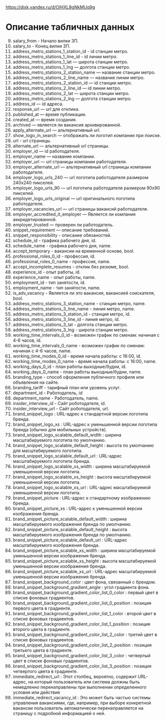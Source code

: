 https://disk.yandex.ru/d/OIHXL8gNkMUq9g

# Описание табличных данных
9. salary_from - Начало вилки ЗП.
10. salary_to - Конец вилки ЗП.
32. address_metro_stations_1_station_id - id станции метро.
33. address_metro_stations_1_line_id - id линии метро.
34. address_metro_stations_1_lat — широта станции метро.
35. address_metro_stations_1_lng — долгота станции метро.
36. address_metro_stations_2_station_name — название станции метро.
37. address_metro_stations_2_line_name — название линии метро.
38. address_metro_stations_2_station_id — id станции метро.
39. address_metro_stations_2_line_id — id линии метро.
40. address_metro_stations_2_lat — широта станции метро.
41. address_metro_stations_2_lng — долгота станции метро.
42. address_id — id адреса.
43. response_url — url для отклика.
44. published_at — время публикации.
45. created_at — время создания.
46. archived — является ли вакансия архивированной.
47. apply_alternate_url — альтернативный url.
48. show_logo_in_search — отображать ли логотип компании при поиске.
49. url - url страницы.
50. alternate_url — альтернативный url страницы.
51. employer_id — id работодателя.
52. employer_name — название компании.
53. employer_url — url страницы компании работодателя.
54. employer_alternate_url — альтернативный url страницы компании работодателя.
55. employer_logo_urls_240 — url логотипа работодателя размером 240x240 пикселей.
56. employer_logo_urls_90 — url логотипа работодателя размером 90x90 пикселей.
57. employer_logo_urls_original — url оригинального логотипа работодателя.
58. employer_vacancies_url — url страницы вакансий работодателя.
59. employer_accredited_it_employer — Является ли компания аккредетированной.
60. employer_trusted — проверен ли работодатель.
61. snippet_requirement — описание требований.
62. snippet_responsibility - описание обязаностей.
63. schedule_id - графика рабочего дня, id.
64. schedule_name - графика рабочего дня, name.
65. accept_temporary - вакансии на временной основе, bool.
66. professional_roles_0_id - профессия, id.
67. professional_roles_0_name - профессия, name.
68. accept_incomplete_resumes - отклик без резюме, bool.
69. experience_id - опыт работы, id.
70. experience_name - опыт работы, name.
71. employment_id - тип занятости, id.
72. employment_name - тип занятости, name.
73. is_adv_vacancy - Является ли это вакансия, вакансией соискателя, bool.
74. address_metro_stations_3_station_name - станция метро, name.
75. address_metro_stations_3_line_name - линия метро, name.
76. address_metro_stations_3_station_id - станция метро, id.
77. address_metro_stations_3_line_id - линия метро, id.
78. address_metro_stations_3_lat - долгота станции метро.
79. address_metro_stations_3_lng - широта станции метро.
80. working_time_intervals_0_id - возможен график по сменам: начиная с 4-6 часов, id.
81. working_time_intervals_0_name - возможен график по сменам: начиная с 4-6 часов, name.
82. working_time_modes_0_id - время начала работы: с 16:00, id.
83. working_time_modes_0_name - время начала работы: с 16:00, name.
84. working_days_0_id - план работы выходные/будни, id.
85. working_days_0_name - план работы выходные/будни, name.
86. branding_type - способ оформления публичного профиля или объявления на сайте.
87. branding_tariff - тарифный план или уровень услуг.
88. department_id - Работодатель, id
89. department_name - Работодатель, name.
90. insider_interview_id - Сайт роботодателя, id.
91. insider_interview_url - Сайт роботодателя, url.
92. brand_snippet_logo : URL-адрес к стандартной версии логотипа бренда.
93. brand_snippet_logo_xs : URL-адрес к уменьшенной версии логотипа бренда (обычно для мобильных устройств).
94. brand_snippet_logo_scalable_default_width : ширина масштабируемого логотипа по умолчанию.
95. brand_snippet_logo_scalable_default_height : высота по умолчанию для масштабируемого логотипа.
96. brand_snippet_logo_scalable_default_url : URL-адрес масштабируемого логотипа бренда.
97.  brand_snippet_logo_scalable_xs_width : ширина масштабируемой уменьшенной версии логотипа.
101. brand_snippet_logo_scalable_xs_height : высота масштабируемой уменьшенной версии логотипа.
102. brand_snippet_logo_scalable_xs_url : URL-адрес масштабируемой уменьшенной версии логотипа.
103. brand_snippet_picture : URL-адрес к стандартному изображению бренда.
104. brand_snippet_picture_xs : URL-адрес к уменьшенной версии изображения бренда.
105. brand_snippet_picture_scalable_default_width : ширина масштабируемого изображения бренда по умолчанию.
106. brand_snippet_picture_scalable_default_height : высота масштабируемого изображения бренда по умолчанию.
107. brand_snippet_picture_scalable_default_url : URL-адрес масштабируемого изображения бренда.
108. brand_snippet_picture_scalable_xs_width : ширина масштабируемой уменьшенной версии изображения бренда.
109. brand_snippet_picture_scalable_xs_height : высота масштабируемой уменьшенной версии изображения бренда.
110. brand_snippet_picture_scalable_xs_url : URL-адрес масштабируемой уменьшенной версии изображения бренда.
111. brand_snippet_background_color : цвет фона, связанный с брендом.
112. brand_snippet_background_gradient_angle : угол градиента фона.
113. brand_snippet_background_gradient_color_list_0_color : первый цвет в списке фоновых градиентов.
114. brand_snippet_background_gradient_color_list_0_position : позиция первого цвета в градиенте.
115. brand_snippet_background_gradient_color_list_1_color : второй цвет в списке фоновых градиентов.
116. brand_snippet_background_gradient_color_list_1_position : позиция второго цвета в градиенте.
117. brand_snippet_background_gradient_color_list_2_color : третий цвет в списке фоновых градиентов.
118. brand_snippet_background_gradient_color_list_2_position : позиция третьего цвета в градиенте.
119. brand_snippet_background_gradient_color_list_3_color : четвертый цвет в списке фоновых градиентов.
120. brand_snippet_background_gradient_color_list_3_position : позиция четвертого цвета в градиенте.
121. immediate_redirect_url : Этот столбец, вероятно, содержит URL-адрес, на который пользователь или система должны быть немедленно перенаправлены при выполнении определенного условия или действия
122. immediate_redirect_vacancy_id : Это может быть частью системы управления вакансиями, где, например, при выборе конкретной вакансии пользователь автоматически перенаправляется на страницу с подробной информацией о ней.
